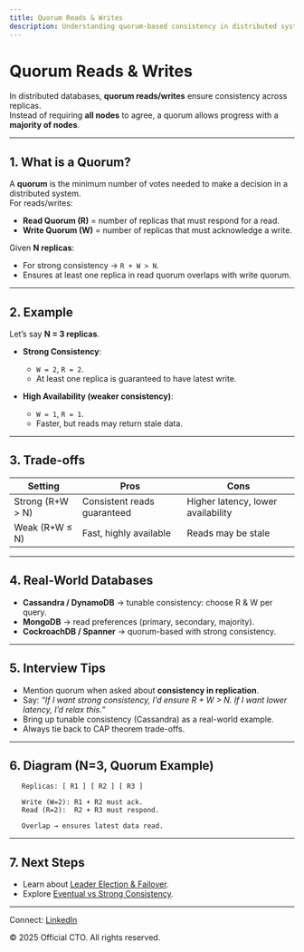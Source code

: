 ```yaml
---
title: Quorum Reads & Writes
description: Understanding quorum-based consistency in distributed systems, how quorum reads/writes work, and their trade-offs in system design.
---
```


# Quorum Reads & Writes

In distributed databases, **quorum reads/writes** ensure consistency across replicas.  
Instead of requiring **all nodes** to agree, a quorum allows progress with a **majority of nodes**.

---

## 1. What is a Quorum?

A **quorum** is the minimum number of votes needed to make a decision in a distributed system.  
For reads/writes:  
- **Read Quorum (R)** = number of replicas that must respond for a read.  
- **Write Quorum (W)** = number of replicas that must acknowledge a write.  

Given **N replicas**:  
- For strong consistency → `R + W > N`.  
- Ensures at least one replica in read quorum overlaps with write quorum.  

---

## 2. Example

Let’s say **N = 3 replicas**.

- **Strong Consistency**:  
  - `W = 2`, `R = 2`.  
  - At least one replica is guaranteed to have latest write.  

- **High Availability (weaker consistency)**:  
  - `W = 1`, `R = 1`.  
  - Faster, but reads may return stale data.  

---

## 3. Trade-offs

| Setting      | Pros                     | Cons                           |
|--------------|--------------------------|--------------------------------|
| Strong (R+W > N) | Consistent reads guaranteed | Higher latency, lower availability |
| Weak (R+W ≤ N)   | Fast, highly available     | Reads may be stale              |

---

## 4. Real-World Databases

- **Cassandra / DynamoDB** → tunable consistency: choose R & W per query.  
- **MongoDB** → read preferences (primary, secondary, majority).  
- **CockroachDB / Spanner** → quorum-based with strong consistency.  

---

## 5. Interview Tips

- Mention quorum when asked about **consistency in replication**.  
- Say: *“If I want strong consistency, I’d ensure R + W > N. If I want lower latency, I’d relax this.”*  
- Bring up tunable consistency (Cassandra) as a real-world example.  
- Always tie back to CAP theorem trade-offs.  

---

## 6. Diagram (N=3, Quorum Example)

```
   Replicas: [ R1 ] [ R2 ] [ R3 ]

   Write (W=2): R1 + R2 must ack.
   Read (R=2):  R2 + R3 must respond.

   Overlap → ensures latest data read.
```

---

## 7. Next Steps

- Learn about [Leader Election & Failover](/sections/hld/distributed/leader-election.md).  
- Explore [Eventual vs Strong Consistency](/sections/hld/distributed/consistency-tradeoffs.md).  

---

<footer>
  <p>Connect: <a href="https://www.linkedin.com/in/ravi-shankar-a725b0225/">LinkedIn</a></p>
  <p>&copy; 2025 Official CTO. All rights reserved.</p>
</footer>
